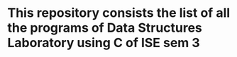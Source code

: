 # This repository consists the list of all the programs of Data Structures Laboratory using C of ISE sem 3
